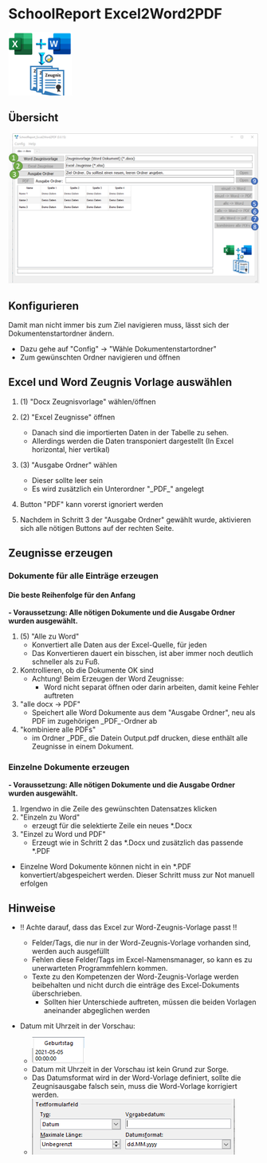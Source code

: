 # SchoolReport Excel2Word2PDF


![](GUI/icons/128x128.png "Logo")

## Übersicht

![](img/GUI_Preview_w1024.png "Preview")

## Konfigurieren
Damit man nicht immer bis zum Ziel navigieren muss, lässt sich der Dokumentenstartordner ändern.
 - Dazu gehe auf "Config" -> "Wähle Dokumentenstartordner"
 - Zum gewünschten Ordner navigieren und öffnen
 

## Excel und Word Zeugnis Vorlage auswählen
 
1. (1) "Docx Zeugnisvorlage" wählen/öffnen
2. (2) "Excel Zeugnisse" öffnen
   - Danach sind die importierten Daten in der Tabelle zu sehen.
   - Allerdings werden die Daten transponiert dargestellt (In Excel horizontal, hier vertikal)

3. (3) "Ausgabe Ordner" wählen
   - Dieser sollte leer sein
   - Es wird zusätzlich ein Unterordner "\_PDF\_" angelegt
4. Button "PDF" kann vorerst ignoriert werden
5. Nachdem in Schritt 3 der "Ausgabe Ordner" gewählt wurde, aktivieren sich alle nötigen Buttons auf der rechten Seite.

## Zeugnisse erzeugen

### Dokumente für alle Einträge erzeugen

#### Die beste Reihenfolge für den Anfang

<b> - Voraussetzung: Alle nötigen Dokumente und die Ausgabe Ordner wurden ausgewählt.</b>

1. (5) "Alle zu Word"
   - Konvertiert alle Daten aus der Excel-Quelle, für jeden  
   - Das Konvertieren dauert ein bisschen, ist aber immer noch deutlich schneller als zu Fuß.  
2. Kontrollieren, ob die Dokumente OK sind
   - Achtung! Beim Erzeugen der Word Zeugnisse:
     - Word nicht separat öffnen oder darin arbeiten, damit keine Fehler auftreten
3. "alle docx -> PDF"
   - Speichert alle Word Dokumente aus dem "Ausgabe Ordner", neu als PDF im zugehörigen \_PDF\_-Ordner ab 
4. "kombiniere alle PDFs" 
   - im Ordner \_PDF\_ die Datein Output.pdf drucken, diese enthält alle Zeugnisse in einem Dokument.

### Einzelne Dokumente erzeugen  

<b> - Voraussetzung: Alle nötigen Dokumente und die Ausgabe Ordner wurden ausgewählt.</b>

1. Irgendwo in die Zeile des gewünschten Datensatzes klicken
2. "Einzeln zu Word"
   - erzeugt für die selektierte Zeile ein neues *.Docx
3. "Einzel zu Word und PDF" 
   - Erzeugt wie in Schritt 2 das *.Docx und zusätzlich das passende *.PDF
- Einzelne Word Dokumente können nicht in ein *.PDF konvertiert/abgespeichert werden. 
Dieser Schritt muss zur Not manuell erfolgen    

## Hinweise

 - !! Achte darauf, dass das Excel zur Word-Zeugnis-Vorlage passt !!
   - Felder/Tags, die nur in der Word-Zeugnis-Vorlage vorhanden sind, werden auch ausgefüllt
   - Fehlen diese Felder/Tags im Excel-Namensmanager, so kann es zu unerwarteten Programmfehlern kommen.
   - Texte zu den Kompetenzen der Word-Zeugnis-Vorlage werden beibehalten und nicht durch die einträge des Excel-Dokuments überschrieben.
     - Sollten hier Unterschiede auftreten, müssen die beiden Vorlagen aneinander abgeglichen werden

 - Datum mit Uhrzeit in der Vorschau:
   - ![](img/Datum_Uhrzeit.PNG "Preview")
   - Datum mit Uhrzeit in der Vorschau ist kein Grund zur Sorge. 
   - Das Datumsformat wird in der Word-Vorlage definiert, sollte die Zeugnisausgabe falsch sein, muss die Word-Vorlage korrigiert werden.
   - ![](img/Datum_Word_Format.PNG "Preview")